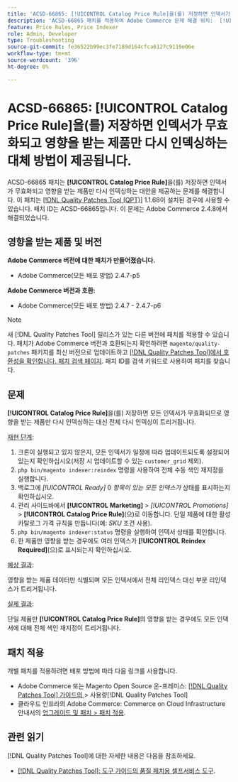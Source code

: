 ```yaml
---
title: 'ACSD-66865: [!UICONTROL Catalog Price Rule]을(를) 저장하면 인덱서가 무효화되고 영향을 받는 제품만 다시 인덱싱하는 대체 방법이 제공됩니다.'
description: 'ACSD-66865 패치를 적용하여 Adobe Commerce 문제 해결 위치:  [!UICONTROL Catalog Price Rules]을(를) 저장하면 인덱서가 무효화되고 영향을 받는 제품만 다시 인덱싱하는 대체 방법이 제공됩니다.'
feature: Price Rules, Price Indexer
role: Admin, Developer
type: Troubleshooting
source-git-commit: fe36522b99ec3fe7189d164cfca6127c9119e06e
workflow-type: tm+mt
source-wordcount: '396'
ht-degree: 0%

---
```



# ACSD-66865: **[!UICONTROL Catalog Price Rule]**&#x200B;을(를) 저장하면 인덱서가 무효화되고 영향을 받는 제품만 다시 인덱싱하는 대체 방법이 제공됩니다.

ACSD-66865 패치는 **[!UICONTROL Catalog Price Rule]**&#x200B;을(를) 저장하면 인덱서가 무효화되고 영향을 받는 제품만 다시 인덱싱하는 대안을 제공하는 문제를 해결합니다. 이 패치는 [[!DNL Quality Patches Tool (QPT)]](/help/tools/quality-patches-tool/quality-patches-tool-to-self-serve-quality-patches.md) 1.1.68이 설치된 경우에 사용할 수 있습니다. 패치 ID는 ACSD-66865입니다. 이 문제는 Adobe Commerce 2.4.8에서 해결되었습니다.

## 영향을 받는 제품 및 버전

**Adobe Commerce 버전에 대한 패치가 만들어졌습니다.**

* Adobe Commerce(모든 배포 방법) 2.4.7-p5

**Adobe Commerce 버전과 호환:**

* Adobe Commerce(모든 배포 방법) 2.4.7 - 2.4.7-p6

>[!NOTE]
>
>새 [!DNL Quality Patches Tool] 릴리스가 있는 다른 버전에 패치를 적용할 수 있습니다. 패치가 Adobe Commerce 버전과 호환되는지 확인하려면 `magento/quality-patches` 패키지를 최신 버전으로 업데이트하고 [[!DNL Quality Patches Tool]에서 호환성을 확인합니다. 패치 검색 페이지](https://experienceleague.adobe.com/tools/commerce-quality-patches/index.html?lang=ko). 패치 ID를 검색 키워드로 사용하여 패치를 찾습니다.

## 문제

**[!UICONTROL Catalog Price Rule]**&#x200B;을(를) 저장하면 모든 인덱서가 무효화되므로 영향을 받는 제품만 다시 인덱싱하는 대신 전체 다시 인덱싱이 트리거됩니다.

<u>재현 단계</u>:

1. 크론이 실행되고 있지 않은지, 모든 인덱서가 일정에 따라 업데이트되도록 설정되어 있는지 확인하십시오(저장 시 업데이트할 수 있는 `customer_grid` 제외).
2. `php bin/magento indexer:reindex` 명령을 사용하여 전체 수동 색인 재지정을 실행합니다.
3. 백로그에 *[!UICONTROL Ready]* 0 *항목이 있는 모든 인덱스가* 상태를 표시하는지 확인하십시오.
4. 관리 사이드바에서 **[!UICONTROL Marketing]** > *[!UICONTROL Promotions]* > **[!UICONTROL Catalog Price Rule]**(으)로 이동합니다. 단일 제품에 대한 활성 카탈로그 가격 규칙을 만듭니다(예: *SKU* 조건 사용).
5. `php bin/magento indexer:status` 명령을 실행하여 인덱서 상태를 확인합니다.
6. 한 제품만 영향을 받는 경우에도 여러 인덱스가 **[!UICONTROL Reindex Required]**(으)로 표시되는지 확인하십시오.

<u>예상 결과</u>:

영향을 받는 제품 데이터만 식별되며 모든 인덱서에서 전체 리인덱스 대신 부분 리인덱스가 트리거됩니다.

<u>실제 결과</u>:

단일 제품만 **[!UICONTROL Catalog Price Rule]**&#x200B;의 영향을 받는 경우에도 모든 인덱서에 대해 전체 색인 재지정이 트리거됩니다.

## 패치 적용

개별 패치를 적용하려면 배포 방법에 따라 다음 링크를 사용합니다.

* Adobe Commerce 또는 Magento Open Source 온-프레미스: [[!DNL Quality Patches Tool]  가이드의 &#x200B;](/help/tools/quality-patches-tool/usage.md)> 사용량[!DNL Quality Patches Tool]
* 클라우드 인프라의 Adobe Commerce: Commerce on Cloud Infrastructure 안내서의 [업그레이드 및 패치 > 패치 적용](https://experienceleague.adobe.com/docs/commerce-cloud-service/user-guide/develop/upgrade/apply-patches.html?lang=ko).

## 관련 읽기

[!DNL Quality Patches Tool]에 대한 자세한 내용은 다음을 참조하세요.

* [[!DNL Quality Patches Tool]: 도구 가이드의 품질 패치용 셀프서비스 도구](/help/tools/quality-patches-tool/quality-patches-tool-to-self-serve-quality-patches.md).
